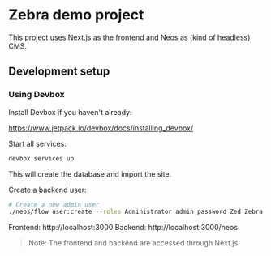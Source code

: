 # Zebra demo project

This project uses Next.js as the frontend and Neos as (kind of headless) CMS.

## Development setup

### Using Devbox

Install Devbox if you haven't already:

https://www.jetpack.io/devbox/docs/installing_devbox/

Start all services:

```sh
devbox services up
```

This will create the database and import the site.

Create a backend user:

```sh
# Create a new admin user
./neos/flow user:create --roles Administrator admin password Zed Zebra
```

Frontend: http://localhost:3000
Backend: http://localhost:3000/neos

> Note: The frontend and backend are accessed through Next.js.

